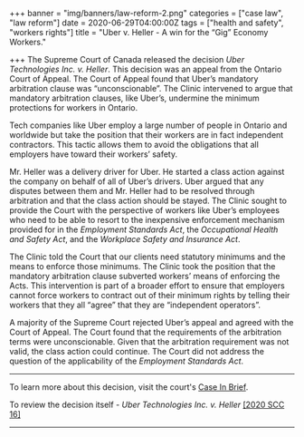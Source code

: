 +++
banner = "img/banners/law-reform-2.png"
categories = ["case law", "law reform"]
date = 2020-06-29T04:00:00Z
tags = ["health and safety", "workers rights"]
title = "Uber v. Heller - A win for the “Gig” Economy Workers."

+++
The Supreme Court of Canada released the decision _Uber Technologies Inc. v. Heller_. This decision was an appeal from the Ontario Court of Appeal. The Court of Appeal found that Uber’s mandatory arbitration clause was “unconscionable”. The Clinic intervened to argue that mandatory arbitration clauses, like Uber’s, undermine the minimum protections for workers in Ontario.

Tech companies like Uber employ a large number of people in Ontario and worldwide but take the position that their workers are in fact independent contractors. This tactic allows them to avoid the obligations that all employers have toward their workers’ safety.

Mr. Heller was a delivery driver for Uber. He started a class action against the company on behalf of all of Uber’s drivers. Uber argued that any disputes between them and Mr. Heller had to be resolved through arbitration and that the class action should be stayed. The Clinic sought to provide the Court with the perspective of workers like Uber’s employees who need to be able to resort to the inexpensive enforcement mechanism provided for in the _Employment Standards Act_, the _Occupational Health and Safety Act_, and the _Workplace Safety and Insurance Act_.

The Clinic told the Court that our clients need statutory minimums and the means to enforce those minimums. The Clinic took the position that the mandatory arbitration clause subverted workers’ means of enforcing the Acts. This intervention is part of a broader effort to ensure that employers cannot force workers to contract out of their minimum rights by telling their workers that they all “agree” that they are “independent operators”.

A majority of the Supreme Court rejected Uber’s appeal and agreed with the Court of Appeal. The Court found that the requirements of the arbitration terms were unconscionable. Given that the arbitration requirement was not valid, the class action could continue. The Court did not address the question of the applicability of the _Employment Standards Act_.

***

To learn more about this decision, visit the court's [Case In Brief]().

To review the decision itself - _Uber Technologies Inc. v. Heller_ [\[2020 SCC 16\]]()

***